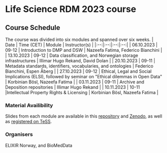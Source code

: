 # Life Science RDM 2023 course
<!---
[Click here for more information.](https://tess.elixir-europe.org/events/life-science-data-management-planning-workshop-1d5429a6-0403-49cf-903c-239d6503cbc2) <br>

### Registration is open until Tuesday 7 November, 12:00 CEST
[Click here for registration.](https://nettskjema.no/a/353512#/page/1). You can register for one, multiple, or all modules.
--->

## Course Schedule
The course was divided into six modules and spanned over six weeks.
| Date | Time (CET) | Module | Instructor(s) |
|:--:|:--:|:--:|:--:|
| 06.10.2023 | 09-12 | Introduction to DMP and DSW | Nazeefa Fatima, Federico Bianchini |
| 13.10.2023 | 09-12 | Data classification, and Norwegian storage infrastructures | Illimar Hugo Rekand, David Dolan |
| 20.10.2023 | 09-11 | Metadata standards, identifiers, vocabularies, and ontologies | Federico Bianchini, Espen Åberg |
| 27.10.2023 | 09-12 | Ethical, Legal and Social Implications (ELSI), followed by seminar on "Ethical dilemmas in Open Data" | Korbinian Bösl, Nazeefa Fatima |
| 03.11.2023 | 09-11 | Archive and Deposition repositories | Illimar Hugo Rekand |
| 10.11.2023 | 10-11 |Intellectual Property Rights & Licensing | Korbinian Bösl, Nazeefa Fatima |

### Material Availibility
Slides from each module are available in this [repository](https://github.com/ELIXIR-Norway-Training/life-sci-rdm-2023/) and [Zenodo](https://zenodo.org/records/10075712), as well as [registered on TeSS](https://tess.elixir-europe.org/materials/life-science-rdm-2023-course).

### Organisers
ELIXIR Norway, and BioMedData

